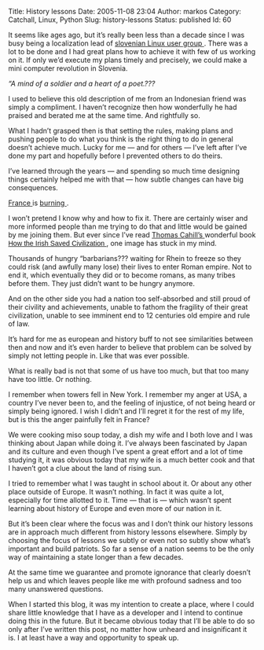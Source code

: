 Title: History lessons
Date: 2005-11-08 23:04
Author: markos
Category: Catchall, Linux, Python
Slug: history-lessons
Status: published
Id: 60

<html>
 <body>
  <div>
   <p>
    It seems like ages ago, but it’s really been less than a decade since I was busy being a localization lead of
    <a href="http://www.lugos.si" title="Link to slovenian Linux user group">
     slovenian Linux user group
    </a>
    . There was a lot to be done and I had great plans how to achieve it with few of us working on it. If only we’d execute my plans timely and precisely, we could make a mini computer revolution in Slovenia.
   </p>
   <p>
    <em>
     “A mind of a soldier and a heart of a poet.???
    </em>
   </p>
   <p>
    I used to believe this old description of me from an Indonesian friend was simply a compliment. I haven’t recognize then how wonderfully he had praised and berated me at the same time. And rightfully so.
   </p>
   <p>
    What I hadn’t grasped then is that setting the rules, making plans and pushing people to do what you think is the right thing to do in general doesn’t achieve much. Lucky for me — and for others — I’ve left after I’ve done my part and hopefully before I prevented others to do theirs.
   </p>
   <p>
    I’ve learned through the years — and spending so much time designing things certainly helped me with that — how subtle changes can have big consequences.
   </p>
   <p>
    <a href="http://news.bbc.co.uk/2/hi/europe/4416728.stm">
     France
    </a>
    is
    <a href="http://37signals.com/svn/archives2/france_at_night.php">
     burning
    </a>
    .
   </p>
   <p>
    I won’t pretend I know why and how to fix it. There are certainly wiser and more informed people than me trying to do that and little would be gained by me joining them. But ever since I’ve read
    <a href="http://www.randomhouse.com/features/cahill/index.html" title="Thomas Cahill's home page">
     Thomas Cahill’s
    </a>
    wonderful book
    <span style="font-family:Arial;">
     <a href="http://www.amazon.com/exec/obidos/tg/detail/-/0385418493/102-7284483-6199307?v=glance">
      How the Irish Saved Civilization
     </a>
    </span>
    , one image has stuck in my mind.
   </p>
   <p>
    Thousands of hungry “barbarians??? waiting for Rhein to freeze so they could risk (and awfully many lose) their lives to enter Roman empire. Not to end it, which eventually they did or to become romans, as many tribes before them. They just didn’t want to be hungry anymore.
   </p>
   <p>
    And on the other side you had a nation too self-absorbed and still proud of their civility and achievements, unable to fathom the fragility of their great civilization,  unable to see imminent end to 12 centuries old empire and rule of law.
   </p>
   <p>
    It’s hard for me as european and history buff to not see similarities between then and now and it’s even harder to believe that problem can be solved by simply not letting people in. Like that was ever possible.
   </p>
   <p>
    What is really bad is not that some of us have too much, but that too many have too little. Or nothing.
   </p>
   <p>
    I remember when towers fell in New York. I remember my anger at USA, a country I’ve never been to, and the feeling of injustice, of not being heard or simply being ignored. I wish I didn’t and I’ll regret it for the rest of my life, but is this the anger painfully felt in France?
   </p>
   <p>
    We were cooking miso soup today, a dish my wife and I both love and I was thinking about Japan while doing it. I’ve always been fascinated by Japan and its culture and even though I’ve spent a great effort and a lot of time studying it, it was obvious today that my wife is a much better cook and that I haven’t got a clue about the land of rising sun.
   </p>
   <p>
    I tried to remember what I was taught in school about it. Or about any other place outside of Europe. It wasn’t nothing. In fact it was quite a lot, especially for time allotted to it. Time — that is — which wasn’t spent learning about history of Europe and even more of our nation in it.
   </p>
   <p>
    But it’s been clear where the focus was and I don’t think our history lessons are in approach much different from history lessons elsewhere. Simply by choosing the focus of lessons we subtly  or even not so subtly show what’s important and build patriots. So far a sense of a nation seems to be the only way of maintaining a state longer than a few decades.
   </p>
   <p>
    At the same time we guarantee and promote ignorance that clearly doesn’t help us and which leaves people like me with profound sadness and too many unanswered questions.
   </p>
   <p>
    When I started this blog, it was my intention to create a place, where I could share little knowledge that I have as a developer and I intend to continue doing this in the future. But it became obvious today that I’ll be able to do so only after I’ve written this post, no matter how unheard and insignificant it is. I at least have a way and opportunity to speak up.
   </p>
  </div>
 </body>
</html>